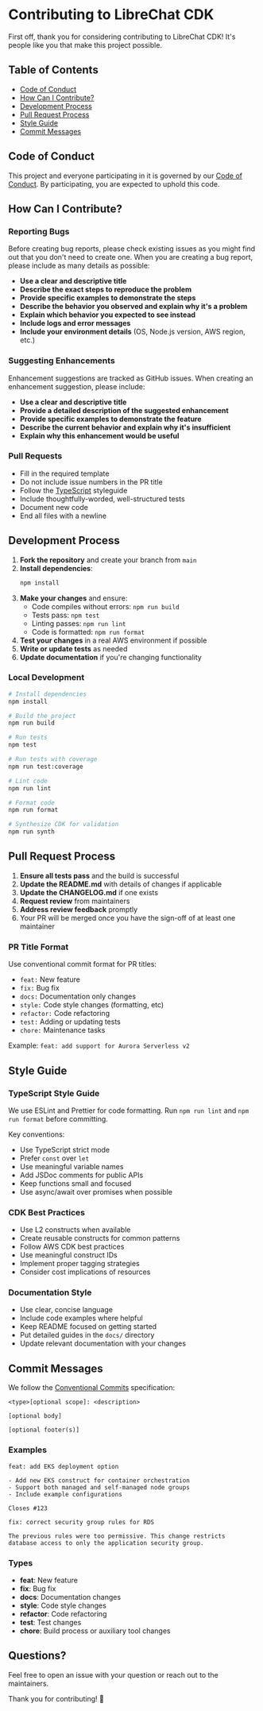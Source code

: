 # Contributing to LibreChat CDK

First off, thank you for considering contributing to LibreChat CDK! It's people like you that make this project possible.

## Table of Contents

- [Code of Conduct](#code-of-conduct)
- [How Can I Contribute?](#how-can-i-contribute)
- [Development Process](#development-process)
- [Pull Request Process](#pull-request-process)
- [Style Guide](#style-guide)
- [Commit Messages](#commit-messages)

## Code of Conduct

This project and everyone participating in it is governed by our [Code of Conduct](CODE_OF_CONDUCT.md). By participating, you are expected to uphold this code.

## How Can I Contribute?

### Reporting Bugs

Before creating bug reports, please check existing issues as you might find out that you don't need to create one. When you are creating a bug report, please include as many details as possible:

- **Use a clear and descriptive title**
- **Describe the exact steps to reproduce the problem**
- **Provide specific examples to demonstrate the steps**
- **Describe the behavior you observed and explain why it's a problem**
- **Explain which behavior you expected to see instead**
- **Include logs and error messages**
- **Include your environment details** (OS, Node.js version, AWS region, etc.)

### Suggesting Enhancements

Enhancement suggestions are tracked as GitHub issues. When creating an enhancement suggestion, please include:

- **Use a clear and descriptive title**
- **Provide a detailed description of the suggested enhancement**
- **Provide specific examples to demonstrate the feature**
- **Describe the current behavior and explain why it's insufficient**
- **Explain why this enhancement would be useful**

### Pull Requests

- Fill in the required template
- Do not include issue numbers in the PR title
- Follow the [TypeScript](#typescript-style-guide) styleguide
- Include thoughtfully-worded, well-structured tests
- Document new code
- End all files with a newline

## Development Process

1. **Fork the repository** and create your branch from `main`
2. **Install dependencies**:
   ```bash
   npm install
   ```
3. **Make your changes** and ensure:
   - Code compiles without errors: `npm run build`
   - Tests pass: `npm test`
   - Linting passes: `npm run lint`
   - Code is formatted: `npm run format`
4. **Test your changes** in a real AWS environment if possible
5. **Write or update tests** as needed
6. **Update documentation** if you're changing functionality

### Local Development

```bash
# Install dependencies
npm install

# Build the project
npm run build

# Run tests
npm test

# Run tests with coverage
npm run test:coverage

# Lint code
npm run lint

# Format code
npm run format

# Synthesize CDK for validation
npm run synth
```

## Pull Request Process

1. **Ensure all tests pass** and the build is successful
2. **Update the README.md** with details of changes if applicable
3. **Update the CHANGELOG.md** if one exists
4. **Request review** from maintainers
5. **Address review feedback** promptly
6. Your PR will be merged once you have the sign-off of at least one maintainer

### PR Title Format

Use conventional commit format for PR titles:

- `feat:` New feature
- `fix:` Bug fix
- `docs:` Documentation only changes
- `style:` Code style changes (formatting, etc)
- `refactor:` Code refactoring
- `test:` Adding or updating tests
- `chore:` Maintenance tasks

Example: `feat: add support for Aurora Serverless v2`

## Style Guide

### TypeScript Style Guide

We use ESLint and Prettier for code formatting. Run `npm run lint` and `npm run format` before committing.

Key conventions:
- Use TypeScript strict mode
- Prefer `const` over `let`
- Use meaningful variable names
- Add JSDoc comments for public APIs
- Keep functions small and focused
- Use async/await over promises when possible

### CDK Best Practices

- Use L2 constructs when available
- Create reusable constructs for common patterns
- Follow AWS CDK best practices
- Use meaningful construct IDs
- Implement proper tagging strategies
- Consider cost implications of resources

### Documentation Style

- Use clear, concise language
- Include code examples where helpful
- Keep README focused on getting started
- Put detailed guides in the `docs/` directory
- Update relevant documentation with your changes

## Commit Messages

We follow the [Conventional Commits](https://www.conventionalcommits.org/) specification:

```
<type>[optional scope]: <description>

[optional body]

[optional footer(s)]
```

### Examples

```
feat: add EKS deployment option

- Add new EKS construct for container orchestration
- Support both managed and self-managed node groups
- Include example configurations

Closes #123
```

```
fix: correct security group rules for RDS

The previous rules were too permissive. This change restricts
database access to only the application security group.
```

### Types

- **feat**: New feature
- **fix**: Bug fix
- **docs**: Documentation changes
- **style**: Code style changes
- **refactor**: Code refactoring
- **test**: Test changes
- **chore**: Build process or auxiliary tool changes

## Questions?

Feel free to open an issue with your question or reach out to the maintainers.

Thank you for contributing! 🎉